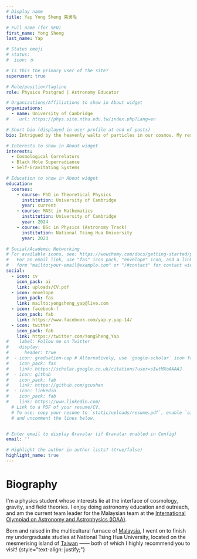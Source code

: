 ```yaml
---
# Display name
title: Yap Yong Sheng 葉勇陞

# Full name (for SEO)
first_name: Yong Sheng
last_name: Yap

# Status emoji
# status:
#  icon: ☕️

# Is this the primary user of the site?
superuser: true

# Role/position/tagline
role: Physics Postgrad | Astronomy Educator 

# Organizations/Affiliations to show in About widget
organizations:
  - name: University of Cambridge
#    url: https://phys.site.nthu.edu.tw/index.php?Lang=en

# Short bio (displayed in user profile at end of posts)
bio: Intrigued by the heavenly waltz of particles in our cosmos. My research looks into the intricate interplay between field theories, gravitation, and cosmology. 

# Interests to show in About widget
interests:
  - Cosmological Correlators
  - Black Hole Superradiance
  - Self-Gravitating Systems

# Education to show in About widget
education:
  courses:
    - course: PhD in Theoretical Physics
      institution: University of Cambridge
      year: current
    - course: MASt in Mathematics
      institution: University of Cambridge
      year: 2024
    - course: BSc in Physics (Astronomy Track)
      institution: National Tsing Hua University
      year: 2023

# Social/Academic Networking
# For available icons, see: https://wowchemy.com/docs/getting-started/page-builder/#icons
#   For an email link, use "fas" icon pack, "envelope" icon, and a link in the
#   form "mailto:your-email@example.com" or "/#contact" for contact widget.
social:
  - icon: cv
    icon_pack: ai
    link: uploads/CV.pdf
  - icon: envelope
    icon_pack: fas
    link: mailto:yongsheng_yap@live.com 
  - icon: facebook-f
    icon_pack: fab
    link: https://www.facebook.com/yap.y.yap.14/
  - icon: twitter
    icon_pack: fab
    link: https://twitter.com/YongSheng_Yap 
#    label: Follow me on Twitter
#    display:
#      header: true
#  - icon: graduation-cap # Alternatively, use `google-scholar` icon from `ai` icon pack
#    icon_pack: fas
#    link: https://scholar.google.co.uk/citations?user=sIwtMXoAAAAJ
#  - icon: github
#    icon_pack: fab
#    link: https://github.com/gcushen
#  - icon: linkedin
#    icon_pack: fab
#    link: https://www.linkedin.com/
  # Link to a PDF of your resume/CV.
  # To use: copy your resume to `static/uploads/resume.pdf`, enable `ai` icons in `params.yaml`,
  # and uncomment the lines below.


# Enter email to display Gravatar (if Gravatar enabled in Config)
email: ''

# Highlight the author in author lists? (true/false)
highlight_name: true
---
```


# Biography

I'm a physics student whose interests lie at the interface of cosmology, gravity, and field theories. I enjoy doing astronomy education and outreach, and am the current team leader for the Malaysian team at the [International Olympiad on Astronomy and Astrophysics (IOAA)](https://www.ioaastrophysics.org/).

Born and raised in the multicultural furnace of [Malaysia](https://en.wikipedia.org/wiki/Malaysia), I went on to finish my undergraduate studies at National Tsing Hua University, located on the mesmerising island of [Taiwan](https://en.wikipedia.org/wiki/Taiwan) —— both of which I highly recommend you to visit! 
{style="text-align: justify;"}
